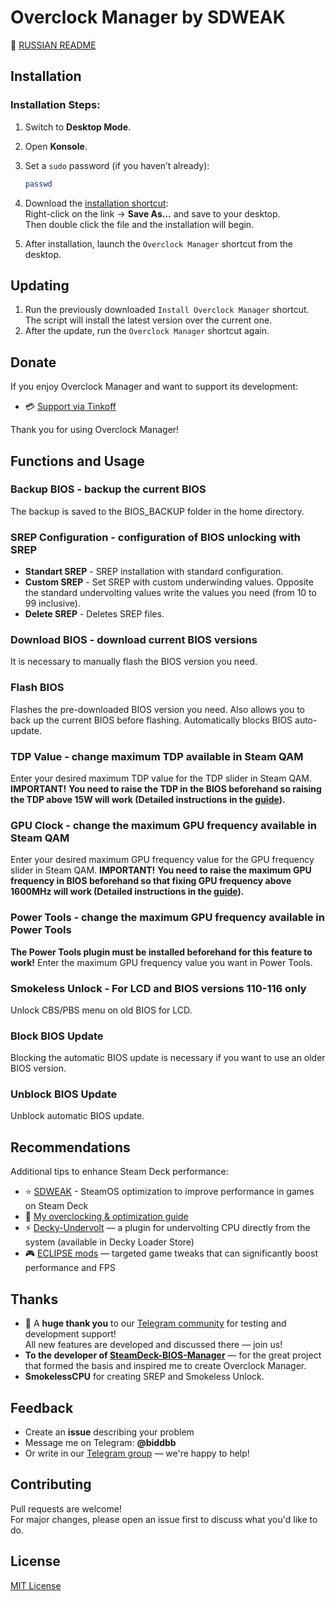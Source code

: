 # Overclock Manager by SDWEAK

📄 [RUSSIAN README](README.md)

## Installation
### Installation Steps:

1. Switch to **Desktop Mode**.
2. Open **Konsole**.
3. Set a `sudo` password (if you haven’t already):

   ```bash
   passwd
   ```

4. Download the [installation shortcut](https://raw.githubusercontent.com/Taskerer/Overclock-Manager/refs/heads/main/OC-Manager-installer.desktop):  
   Right-click on the link → **Save As...** and save to your desktop.  
   Then double click the file and the installation will begin.

5. After installation, launch the `Overclock Manager` shortcut from the desktop.

## Updating

1. Run the previously downloaded `Install Overclock Manager` shortcut.  
   The script will install the latest version over the current one.
2. After the update, run the `Overclock Manager` shortcut again.

## Donate

If you enjoy Overclock Manager and want to support its development:

- 💳 [Support via Tinkoff](https://www.tinkoff.ru/cf/8HHVDNi8VMS)

Thank you for using Overclock Manager!

## Functions and Usage

### **Backup BIOS** - backup the current BIOS
The backup is saved to the BIOS_BACKUP folder in the home directory.

### **SREP Configuration** - configuration of BIOS unlocking with SREP

- **Standart SREP** - SREP installation with standard configuration.
- **Custom SREP** - Set SREP with custom underwinding values. Opposite the standard undervolting values write the values you need (from 10 to 99 inclusive).
- **Delete SREP** - Deletes SREP files.

### **Download BIOS** - download current BIOS versions
It is necessary to manually flash the BIOS version you need.

### **Flash BIOS**
Flashes the pre-downloaded BIOS version you need. Also allows you to back up the current BIOS before flashing. Automatically blocks BIOS auto-update.

### **TDP Value** - change maximum TDP available in Steam QAM
Enter your desired maximum TDP value for the TDP slider in Steam QAM. **IMPORTANT!** **You need to raise the TDP in the BIOS beforehand so raising the TDP above 15W will work (Detailed instructions in the [guide](http://deckoc.notion.site/STEAM-DECK-RUS-76e43eacaf8b400ab130692d2d099a02?pvs=4)).**

### **GPU Clock** - change the maximum GPU frequency available in Steam QAM
Enter your desired maximum GPU frequency value for the GPU frequency slider in Steam QAM. **IMPORTANT!** **You need to raise the maximum GPU frequency in BIOS beforehand so that fixing GPU frequency above 1600MHz will work (Detailed instructions in the [guide](http://deckoc.notion.site/STEAM-DECK-RUS-76e43eacaf8b400ab130692d2d099a02?pvs=4)).**

### **Power Tools** - change the maximum GPU frequency available in Power Tools
**The Power Tools plugin must be installed beforehand for this feature to work!** Enter the maximum GPU frequency value you want in Power Tools.

### **Smokeless Unlock** - **For LCD and BIOS versions 110-116 only**
Unlock CBS/PBS menu on old BIOS for LCD.

### **Block BIOS Update**
Blocking the automatic BIOS update is necessary if you want to use an older BIOS version.

### **Unblock BIOS Update**
Unblock automatic BIOS update.

## Recommendations

Additional tips to enhance Steam Deck performance:

- ⭐ [SDWEAK](https://github.com/Taskerer/SDWEAK) - SteamOS optimization to improve performance in games on Steam Deck
- 🔧 [My overclocking & optimization guide](http://deckoc.notion.site/STEAM-DECK-RUS-76e43eacaf8b400ab130692d2d099a02?pvs=4)
- ⚡ [Decky-Undervolt](https://github.com/totallynotbakadestroyer/Decky-Undervolt) — a plugin for undervolting CPU directly from the system (available in Decky Loader Store)
- 🎮 [ECLIPSE mods](https://t.me/kf4fr/850467) — targeted game tweaks that can significantly boost performance and FPS

## Thanks

- 💬 A **huge thank you** to our [Telegram community](https://t.me/steamdeckoverclock) for testing and development support!  
  All new features are developed and discussed there — join us!
- **To the developer of [SteamDeck-BIOS-Manager](https://github.com/ryanrudolfoba/SteamDeck-BIOS-Manager)** — for the great project that formed the basis and inspired me to create Overclock Manager.
- **SmokelessCPU** for creating SREP and Smokeless Unlock.

## Feedback

- Create an **issue** describing your problem
- Message me on Telegram: **@biddbb**
- Or write in our [Telegram group](https://t.me/steamdeckoverclock) — we're happy to help!

## Contributing

Pull requests are welcome!  
For major changes, please open an issue first to discuss what you'd like to do.

## License

[MIT License](https://choosealicense.com/licenses/mit/)
